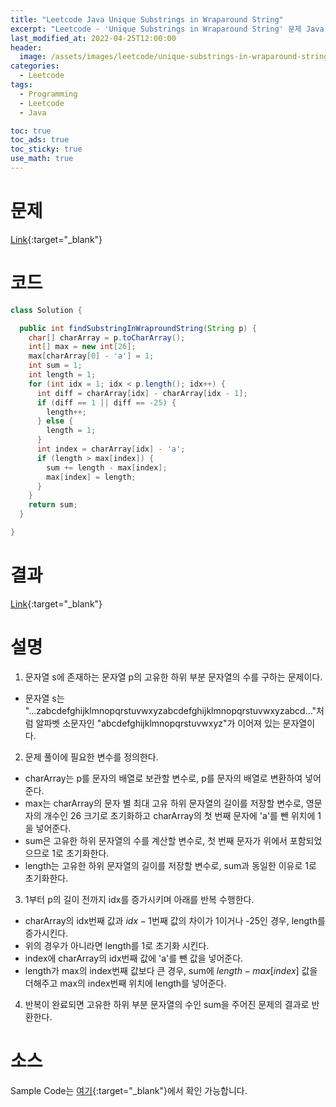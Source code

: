 ```yaml
---
title: "Leetcode Java Unique Substrings in Wraparound String"
excerpt: "Leetcode - 'Unique Substrings in Wraparound String' 문제 Java 풀이"
last_modified_at: 2022-04-25T12:00:00
header:
  image: /assets/images/leetcode/unique-substrings-in-wraparound-string.png
categories:
  - Leetcode
tags:
  - Programming
  - Leetcode
  - Java

toc: true
toc_ads: true
toc_sticky: true
use_math: true
---
```

# 문제
[Link](https://leetcode.com/problems/unique-substrings-in-wraparound-string/){:target="_blank"}

# 코드
```java
class Solution {

  public int findSubstringInWraproundString(String p) {
    char[] charArray = p.toCharArray();
    int[] max = new int[26];
    max[charArray[0] - 'a'] = 1;
    int sum = 1;
    int length = 1;
    for (int idx = 1; idx < p.length(); idx++) {
      int diff = charArray[idx] - charArray[idx - 1];
      if (diff == 1 || diff == -25) {
        length++;
      } else {
        length = 1;
      }
      int index = charArray[idx] - 'a';
      if (length > max[index]) {
        sum += length - max[index];
        max[index] = length;
      }
    }
    return sum;
  }

}
```

# 결과
[Link](https://leetcode.com/submissions/detail/686925925/){:target="_blank"}

# 설명
1. 문자열 s에 존재하는 문자열 p의 고유한 하위 부분 문자열의 수를 구하는 문제이다.
- 문자열 s는 "...zabcdefghijklmnopqrstuvwxyzabcdefghijklmnopqrstuvwxyzabcd..."처럼 알파벳 소문자인 "abcdefghijklmnopqrstuvwxyz"가 이어져 있는 문자열이다.

2. 문제 풀이에 필요한 변수를 정의한다.
- charArray는 p를 문자의 배열로 보관할 변수로, p를 문자의 배열로 변환하여 넣어준다.
- max는 charArray의 문자 별 최대 고유 하위 문자열의 길이를 저장할 변수로, 영문자의 개수인 26 크기로 초기화하고 charArray의 첫 번째 문자에 'a'를 뺀 위치에 1을 넣어준다.
- sum은 고유한 하위 문자열의 수를 계산할 변수로, 첫 번째 문자가 위에서 포함되었으므로 1로 초기화한다.
- length는 고유한 하위 문자열의 길이를 저장할 변수로, sum과 동일한 이유로 1로 초기화한다.

3. 1부터 p의 길이 전까지 idx를 증가시키며 아래를 반복 수행한다.
- charArray의 idx번째 값과 $idx -1$번째 값의 차이가 1이거나 -25인 경우, length를 증가시킨다.
- 위의 경우가 아니라면 length를 1로 초기화 시킨다.
- index에 charArray의 idx번째 값에 'a'를 뺀 값을 넣어준다.
- length가 max의 index번째 값보다 큰 경우, sum에 $length - max[index]$ 값을 더해주고 max의 index번째 위치에 length를 넣어준다.

4. 반복이 완료되면 고유한 하위 부분 문자열의 수인 sum을 주어진 문제의 결과로 반환한다.

# 소스
Sample Code는 [여기](https://github.com/GracefulSoul/leetcode/blob/master/src/main/java/gracefulsoul/problems/UniqueSubstringsInWraparoundString.java){:target="_blank"}에서 확인 가능합니다.